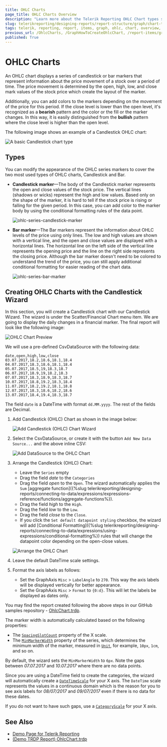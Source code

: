 ```yaml
---
title: OHLC Charts
page_title: OHLC Charts Overview
description: "Learn more about the Telerik Reporting OHLC Chart types supported by the Graph report item and learn how to create a Candlestick chart."
slug: telerikreporting/designing-reports/report-structure/graph/chart-types/ohlc-charts/overview
tags: telerik, reporting, report, items, graph, ohlc, chart, overview, candlestick, creating
previous_url: /OhlcCharts, /GraphHowToCreateOhlcChart, /report-items/graph/chart-types/ohlc-charts/overview, /report-items/graph/chart-types/ohlc-charts/how-to-create-ohlc-chart
published: True
---
```


# OHLC Charts

An OHLC chart displays a series of candlestick or bar markers that represent information about the price movement of a stock over a period of time. The price movement is determined by the open, high, low, and close mark values of the stock price which create the layout of the marker.

Additionally, you can add colors to the markers depending on the movement of the price for this period. If the close level is lower than the open level, it's recognized as a **bearish** pattern and the color or the fill or the marker changes. In this way, it is easily distinguished from the **bullish** pattern where the close level is higher than the open level.

The following image shows an example of a Candlestick OHLC chart:

![A basic Candlestick chart type](images/OhlcChart.png)

## Types

You can modify the appearance of the OHLC series markers to cover the two most used types of OHLC charts, Candlestick and Bar.

* __Candlestick marker__&mdash;The body of the Candlestick marker represents the open and close values of the stock price. The vertical lines (shadows or wicks) represent the high and low values. Based only on the shape of the marker, it is hard to tell if the stock price is rising or falling for the given period. In this case, you can add color to the marker body by using the conditional formatting rules of the data point.

	![ohlc-series-candlestick-marker](images/ohlc-series-candlestick-marker.png)

* __Bar marker__&mdash;The Bar markers represent the information about OHLC levels of the price using only lines. The low and high values are shown with a vertical line, and the open and close values are displayed with a horizontal lines. The horizontal line on the left side of the vertical line represents the opening price and the line on the right side represents the closing price. Although the bar marker doesn't need to be colored to understand the trend of the price, you can still apply additional conditional formatting for easier reading of the chart data.

	![ohlc-series-bar-marker](images/ohlc-series-bar-marker.png)

## Creating OHLC Charts with the Candlestick Wizard

In this section, you will create a Candlestick chart with our Candlestick Wizard. The wizard is under the Scatter/Financial Chart menu item.
We are going to display the daily changes in a financial marker. The final report will look like the following image:

![OHLC Chart Preview](images/OhlcChartWizardPreview.png)

We will use a pre-defined CsvDataSource with the following data:

````CSV
date,open,high,low,close
03.07.2017,18.2,18.6,18.1,18.4
04.07.2017,18.3,18.6,18.1,18.4
05.07.2017,18.5,19,18.3,18.7
06.07.2017,18.9,19,18.2,18.3
07.07.2017,18.3,18.9,18.3,18.7
10.07.2017,18.8,19.2,18.3,18.4
11.07.2017,18.2,19.2,18.1,18.8
12.07.2017,18.3,18.6,18.2,18.6
13.07.2017,18.4,19.4,18.3,18.7
````

The field `date` is a DateTime with format `dd.MM.yyyy`. The rest of the fields are Decimal.

1. Add Candlestick (OHLC) Chart as shown in the image below:

	![Add Candlestick (OHLC) Chart Wizard](images/OhlcChartWizardAdd.png)

1. Select the CsvDataSource, or create it with the button `Add New Data Source...` and the above inline CSV:

	![Add DataSource to the OHLC Chart](images/OhlcChartWizardDataSource.png)

1. Arrange the Candlestick (OHLC) Chart:

	* Leave the `Series` empty
	* Drag the field _date_ to the `Categories`
	* Drag the field _open_ to the `Open`. The wizard automatically applies the `Sum` [aggregate function]({%slug telerikreporting/designing-reports/connecting-to-data/expressions/expressions-reference/functions/aggregate-functions%}).
	* Drag the field _high_ to the `High`.
	* Drag the field _low_ to the `Low`.
	* Drag the field _close_ to the `Close`.
	* If you click the `Set default datapoint styling` checkbox, the wizard will add [Conditional Formatting]({%slug telerikreporting/designing-reports/connecting-to-data/expressions/using-expressions/conditional-formatting%}) rules that will change the datapoint color depending on the open-close values.

	![Arrange the OHLC Chart](images/OhlcChartWizardArrangeFields.png)

1. Leave the default DateTime scale settings.

1. Format the axis labels as follows:
	* Set the GraphAxis `Misc` > `LabelAngle` to `270`. This way the axis labels will be displayed vertically for better appearance.
	* Set the GraphAxis `Misc` > `Format` to `{0:d}`. This will let the labels be displayed as dates only.

You may find the report created following the above steps in our GitHub samples repository - [OhlcChart.trdp](https://github.com/telerik/reporting-samples/blob/master/graph-samples/OhlcChart.trdp).

The marker width is automatically calculated based on the following properties:

* The [`SpacingSlotCount`](/reporting/api/Telerik.Reporting.Scale#Telerik_Reporting_Scale_SpacingSlotCount) property of the X scale.
* The [`MinMarkerWidth`](/reporting/api/Telerik.Reporting.OhlcSeries#Telerik_Reporting_OhlcSeries_MinMarkerWidth) property of the series, which determines the minimum width of the marker, measured in [`Unit`](/reporting/api/Telerik.Reporting.Drawing.Unit), for example, `10px`, `1cm`, and so on.

By default, the wizard sets the `MinMarkerWidth` to `6px`. Note the gaps between _07.07.2017_ and _10.07.2017_ where there are no data points.

Since you are using a DateTime field to create the categories, the wizard will automatically create a [`DateTimeScale`](/reporting/api/Telerik.Reporting.DateTimeScale) for your X axis. The `DateTime` scale represents the values in a continuous domain which is the reason for you to see axis labels for _08/07/2017_ and _09/07/2017_ even if there is no data for these dates.

If you do not want to have such gaps, use a [`CategoryScale`](/reporting/api/Telerik.Reporting.CategoryScale) for your X axis.

## See Also 

* [Demo Page for Telerik Reporting](https://demos.telerik.com/reporting)
* [(Demo TRDP Report) OhlcChart.trdp](https://github.com/telerik/reporting-samples/blob/master/graph-samples/OhlcChart.trdp)
